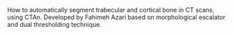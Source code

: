 How to automatically segment trabecular and cortical bone in CT scans, using CTAn.
Developed by Fahimeh Azari based on morphological escalator and dual thresholding technique. 
